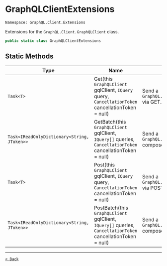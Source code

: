 # GraphQLClientExtensions

`Namespace: GraphQL.Client.Extensions`

Extensions for the `GraphQL.Client.GraphQLClient` class.

```csharp
public static class GraphQLClientExtensions
```

## Static Methods

| Type | Name | Summary |
| --- | --- | --- |
| `Task<T>` | Get(this `GraphQLClient` gqlClient, `IQuery` query, `CancellationToken` cancellationToken = null) | Send a `GraphQL.Common.Request.GraphQLRequest` via GET. |
| `Task<IReadOnlyDictionary<String, JToken>>` | GetBatch(this `GraphQLClient` gqlClient, `IQuery[]` queries, `CancellationToken` cancellationToken = null) | Send a `GraphQL.Common.Request.GraphQLRequest` composed of a query batch via GET. |
| `Task<T>` | Post(this `GraphQLClient` gqlClient, `IQuery` query, `CancellationToken` cancellationToken = null) | Send a `GraphQL.Common.Request.GraphQLRequest` via POST. |
| `Task<IReadOnlyDictionary<String, JToken>>` | PostBatch(this `GraphQLClient` gqlClient, `IQuery[]` queries, `CancellationToken` cancellationToken = null) | Send a `GraphQL.Common.Request.GraphQLRequest` composed of a query batch via POST. |

---

[`< Back`](../)
